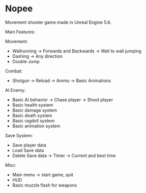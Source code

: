 # Nopee

Movement shooter game made in Unreal Engine 5.6.

Main Features:

Movement:
- Wallrunning
-> Forwards and Backwards
-> Wall to wall jumping
- Dashing
-> Any direction
- Double Jump

Combat:
- Shotgun
-> Reload
-> Ammo
-> Basic Animations


AI Enemy:
- Basic AI behavior
-> Chase player
-> Shoot player
- Basic health system
- Basic damage system
- Basic death system
- Basic ragdoll system
- Basic animation system

Save System:
- Save player data
- Load Save data
- Delete Save data
-> Timer -> Current and best time

Misc:
- Main menu -> start game, quit
- HUD
- Basic muzzle flash for weapons